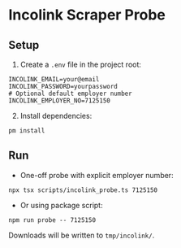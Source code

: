 # Incolink Scraper Probe

## Setup

1. Create a `.env` file in the project root:

```
INCOLINK_EMAIL=your@email
INCOLINK_PASSWORD=yourpassword
# Optional default employer number
INCOLINK_EMPLOYER_NO=7125150
```

2. Install dependencies:

```
pm install
```

## Run

- One-off probe with explicit employer number:

```
npx tsx scripts/incolink_probe.ts 7125150
```

- Or using package script:

```
npm run probe -- 7125150
```

Downloads will be written to `tmp/incolink/`.